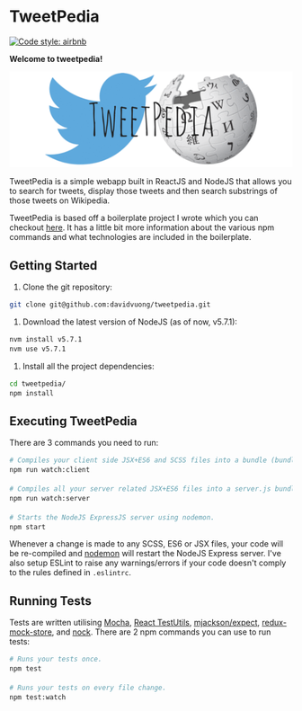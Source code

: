 # TweetPedia

[![Code style: airbnb](https://img.shields.io/badge/code%20style-airbnb-blue.svg?style=flat-square)](https://github.com/airbnb/javascript)

**Welcome to tweetpedia!**

![](assets/images/logo.gif)

TweetPedia is a simple webapp built in ReactJS and NodeJS that allows you to search for tweets, display those tweets and then search substrings of those tweets on Wikipedia.

TweetPedia is based off a boilerplate project I wrote which you can checkout [here](https://github.com/davidvuong/node-react-bp). It has a little bit more information about the various npm commands and what technologies are included in the boilerplate.

## Getting Started

1. Clone the git repository:

  ```bash
  git clone git@github.com:davidvuong/tweetpedia.git
  ```

1. Download the latest version of NodeJS (as of now, v5.7.1):

  ```bash
  nvm install v5.7.1
  nvm use v5.7.1
  ```

1. Install all the project dependencies:

  ```bash
  cd tweetpedia/
  npm install
  ```

## Executing TweetPedia

There are 3 commands you need to run:

```bash
# Compiles your client side JSX+ES6 and SCSS files into a bundle (bundle.js, style.css).
npm run watch:client

# Compiles all your server related JSX+ES6 files into a server.js bundle.
npm run watch:server

# Starts the NodeJS ExpressJS server using nodemon.
npm start
```

Whenever a change is made to any SCSS, ES6 or JSX files, your code will be re-compiled and [nodemon](https://github.com/remy/nodemon) will restart the NodeJS Express server. I've also setup ESLint to raise any warnings/errors if your code doesn't comply to the rules defined in `.eslintrc`.

## Running Tests

Tests are written utilising [Mocha](http://mochajs.org/), [React TestUtils](https://facebook.github.io/react/docs/test-utils.html), [mjackson/expect](https://github.com/mjackson/expect), [redux-mock-store](https://github.com/arnaudbenard/redux-mock-store), and [nock](https://github.com/pgte/nock). There are 2 npm commands you can use to run tests:

```bash
# Runs your tests once.
npm test

# Runs your tests on every file change.
npm test:watch
```
